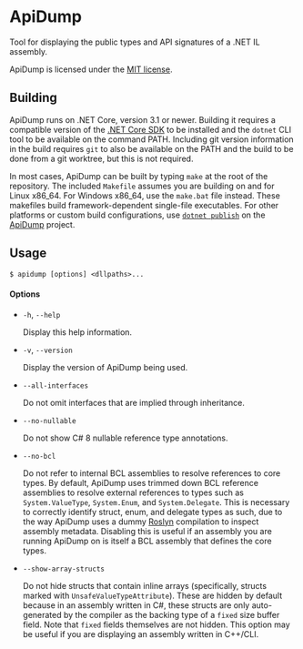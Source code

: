 # ApiDump
Tool for displaying the public types and API signatures of a .NET IL assembly.

ApiDump is licensed under the [MIT license](LICENSE).

## Building

ApiDump runs on .NET Core, version 3.1 or newer. Building it requires a compatible
version of the [.NET Core SDK](https://dotnet.microsoft.com/download/dotnet-core/3.1)
to be installed and the `dotnet` CLI tool to be available on the command PATH.
Including git version information in the build requires `git` to also be available
on the PATH and the build to be done from a git worktree, but this is not required.

In most cases, ApiDump can be built by typing `make` at the root of the repository.
The included `Makefile` assumes you are building on and for Linux x86_64. For Windows
x86_64, use the `make.bat` file instead. These makefiles build framework-dependent
single-file executables. For other platforms or custom build configurations, use
[`dotnet publish`](https://docs.microsoft.com/en-us/dotnet/core/tools/dotnet-publish)
on the [ApiDump](ApiDump/ApiDump.csproj) project.

## Usage

```
$ apidump [options] <dllpaths>...
```

<!---
    IMPORTANT NOTE!

    The below markdown is embedded and used by the code to generate the --help output.
    Take care when editing it and update `ApiDump.Program.PrintHelp()` if necessary.
--->

#### Options

- `-h`, `--help`

  Display this help information.

- `-v`, `--version`

  Display the version of ApiDump being used.

- `--all-interfaces`

  Do not omit interfaces that are implied through inheritance.

- `--no-nullable`

  Do not show C# 8 nullable reference type annotations.

- `--no-bcl`

  Do not refer to internal BCL assemblies to resolve references to core types.
  By default, ApiDump uses trimmed down BCL reference assemblies to resolve external
  references to types such as `System.ValueType`, `System.Enum`, and `System.Delegate`.
  This is necessary to correctly identify struct, enum, and delegate types as such,
  due to the way ApiDump uses a dummy [Roslyn](https://github.com/dotnet/roslyn)
  compilation to inspect assembly metadata. Disabling this is useful if an assembly
  you are running ApiDump on is itself a BCL assembly that defines the core types.

- `--show-array-structs`

  Do not hide structs that contain inline arrays (specifically, structs marked with
  `UnsafeValueTypeAttribute`). These are hidden by default because in an assembly written
  in C#, these structs are only auto-generated by the compiler as the backing type
  of a `fixed` size buffer field. Note that `fixed` fields themselves are not hidden.
  This option may be useful if you are displaying an assembly written in C++/CLI.
